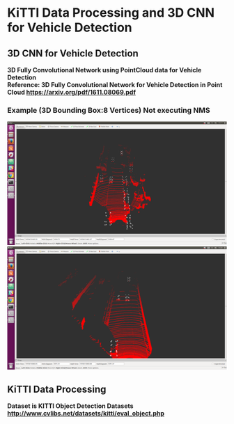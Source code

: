 # KiTTI Data Processing and 3D CNN for Vehicle Detection
## 3D CNN for Vehicle Detection
<b>3D Fully Convolutional Network using PointCloud data for Vehicle Detection<b>  
Reference: <b>3D Fully Convolutional Network for Vehicle Detection in Point Cloud<b> 
<https://arxiv.org/pdf/1611.08069.pdf>  

### Example (3D Bounding Box:8 Vertices) Not executing NMS
<img src="./image/test_3000.png"/>  
<img src="./image/test_5000.png"/>  


## KiTTI Data Processing
<b>Dataset is KITTI Object Detection Datasets<b>  
<http://www.cvlibs.net/datasets/kitti/eval_object.php>
